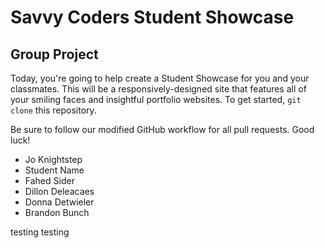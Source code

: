 # Savvy Coders Student Showcase
## Group Project

Today, you're going to help create a Student Showcase for you and your classmates. This will be a responsively-designed site that features all of your smiling faces and insightful portfolio websites. To get started, `git clone` this repository.

Be sure to follow our modified GitHub workflow for all pull requests. Good luck!

* Jo Knightstep
* Student Name
* Fahed Sider
* Dillon Deleacaes
* Donna Detwieler
* Brandon Bunch

testing testing
